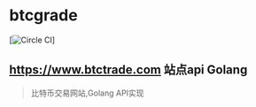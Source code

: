 # btcgrade

[![Circle CI](https://img.shields.io/circleci/project/github/ntfs32/btcgrade.svg)]

## https://www.btctrade.com 站点api Golang

> 比特币交易网站,Golang API实现
